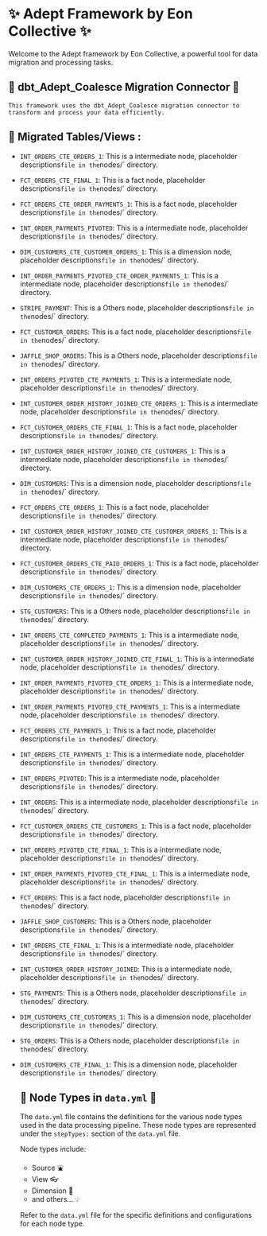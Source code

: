 
# :sparkles: Adept Framework by Eon Collective :sparkles:

Welcome to the Adept framework by Eon Collective, a powerful tool for
data migration and processing tasks.

## :electric_plug: dbt_Adept_Coalesce Migration Connector :electric_plug:

    This framework uses the dbt_Adept_Coalesce migration connector to
    transform and process your data efficiently.

## :file_folder: Migrated Tables/Views  :

- `INT_ORDERS_CTE_ORDERS_1`:
        This is a intermediate node,
        placeholder descriptions` file in the `nodes/` directory.
- `FCT_ORDERS_CTE_FINAL_1`:
        This is a fact node,
        placeholder descriptions` file in the `nodes/` directory.
- `FCT_ORDERS_CTE_ORDER_PAYMENTS_1`:
        This is a fact node,
        placeholder descriptions` file in the `nodes/` directory.
- `INT_ORDER_PAYMENTS_PIVOTED`:
        This is a intermediate node,
        placeholder descriptions` file in the `nodes/` directory.
- `DIM_CUSTOMERS_CTE_CUSTOMER_ORDERS_1`:
        This is a dimension node,
        placeholder descriptions` file in the `nodes/` directory.
- `INT_ORDER_PAYMENTS_PIVOTED_CTE_ORDER_PAYMENTS_1`:
        This is a intermediate node,
        placeholder descriptions` file in the `nodes/` directory.
- `STRIPE_PAYMENT`:
        This is a Others node,
        placeholder descriptions` file in the `nodes/` directory.
- `FCT_CUSTOMER_ORDERS`:
        This is a fact node,
        placeholder descriptions` file in the `nodes/` directory.
- `JAFFLE_SHOP_ORDERS`:
        This is a Others node,
        placeholder descriptions` file in the `nodes/` directory.
- `INT_ORDERS_PIVOTED_CTE_PAYMENTS_1`:
        This is a intermediate node,
        placeholder descriptions` file in the `nodes/` directory.
- `INT_CUSTOMER_ORDER_HISTORY_JOINED_CTE_ORDERS_1`:
        This is a intermediate node,
        placeholder descriptions` file in the `nodes/` directory.
- `FCT_CUSTOMER_ORDERS_CTE_FINAL_1`:
        This is a fact node,
        placeholder descriptions` file in the `nodes/` directory.
- `INT_CUSTOMER_ORDER_HISTORY_JOINED_CTE_CUSTOMERS_1`:
        This is a intermediate node,
        placeholder descriptions` file in the `nodes/` directory.
- `DIM_CUSTOMERS`:
        This is a dimension node,
        placeholder descriptions` file in the `nodes/` directory.
- `FCT_ORDERS_CTE_ORDERS_1`:
        This is a fact node,
        placeholder descriptions` file in the `nodes/` directory.
- `INT_CUSTOMER_ORDER_HISTORY_JOINED_CTE_CUSTOMER_ORDERS_1`:
        This is a intermediate node,
        placeholder descriptions` file in the `nodes/` directory.
- `FCT_CUSTOMER_ORDERS_CTE_PAID_ORDERS_1`:
        This is a fact node,
        placeholder descriptions` file in the `nodes/` directory.
- `DIM_CUSTOMERS_CTE_ORDERS_1`:
        This is a dimension node,
        placeholder descriptions` file in the `nodes/` directory.
- `STG_CUSTOMERS`:
        This is a Others node,
        placeholder descriptions` file in the `nodes/` directory.
- `INT_ORDERS_CTE_COMPLETED_PAYMENTS_1`:
        This is a intermediate node,
        placeholder descriptions` file in the `nodes/` directory.
- `INT_CUSTOMER_ORDER_HISTORY_JOINED_CTE_FINAL_1`:
        This is a intermediate node,
        placeholder descriptions` file in the `nodes/` directory.
- `INT_ORDER_PAYMENTS_PIVOTED_CTE_ORDERS_1`:
        This is a intermediate node,
        placeholder descriptions` file in the `nodes/` directory.
- `INT_ORDER_PAYMENTS_PIVOTED_CTE_PAYMENTS_1`:
        This is a intermediate node,
        placeholder descriptions` file in the `nodes/` directory.
- `FCT_ORDERS_CTE_PAYMENTS_1`:
        This is a fact node,
        placeholder descriptions` file in the `nodes/` directory.
- `INT_ORDERS_CTE_PAYMENTS_1`:
        This is a intermediate node,
        placeholder descriptions` file in the `nodes/` directory.
- `INT_ORDERS_PIVOTED`:
        This is a intermediate node,
        placeholder descriptions` file in the `nodes/` directory.
- `INT_ORDERS`:
        This is a intermediate node,
        placeholder descriptions` file in the `nodes/` directory.
- `FCT_CUSTOMER_ORDERS_CTE_CUSTOMERS_1`:
        This is a fact node,
        placeholder descriptions` file in the `nodes/` directory.
- `INT_ORDERS_PIVOTED_CTE_FINAL_1`:
        This is a intermediate node,
        placeholder descriptions` file in the `nodes/` directory.
- `INT_ORDER_PAYMENTS_PIVOTED_CTE_FINAL_1`:
        This is a intermediate node,
        placeholder descriptions` file in the `nodes/` directory.
- `FCT_ORDERS`:
        This is a fact node,
        placeholder descriptions` file in the `nodes/` directory.
- `JAFFLE_SHOP_CUSTOMERS`:
        This is a Others node,
        placeholder descriptions` file in the `nodes/` directory.
- `INT_ORDERS_CTE_FINAL_1`:
        This is a intermediate node,
        placeholder descriptions` file in the `nodes/` directory.
- `INT_CUSTOMER_ORDER_HISTORY_JOINED`:
        This is a intermediate node,
        placeholder descriptions` file in the `nodes/` directory.
- `STG_PAYMENTS`:
        This is a Others node,
        placeholder descriptions` file in the `nodes/` directory.
- `DIM_CUSTOMERS_CTE_CUSTOMERS_1`:
        This is a dimension node,
        placeholder descriptions` file in the `nodes/` directory.
- `STG_ORDERS`:
        This is a Others node,
        placeholder descriptions` file in the `nodes/` directory.
- `DIM_CUSTOMERS_CTE_FINAL_1`:
        This is a dimension node,
        placeholder descriptions` file in the `nodes/` directory.
    ## :book: Node Types in `data.yml` :book:

    The `data.yml` file contains the definitions for the various node types used in the
    data processing pipeline. These node types are represented under the `stepTypes:`
    section of the `data.yml` file.

    Node types include:

    - Source :fountain:
    - View :eyeglasses:
    - Dimension :triangular_ruler:
    - and others... :bulb:

    Refer to the `data.yml` file for the specific definitions and configurations
    for each node type.
    